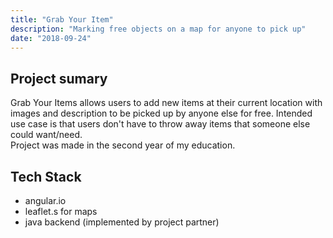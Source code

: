 ```yaml
---
title: "Grab Your Item"
description: "Marking free objects on a map for anyone to pick up"
date: "2018-09-24"
---
```



## Project sumary
Grab Your Items allows users to add new items at their current location with images and description to be picked up by anyone else for free.
Intended use case is that users don't have to throw away items that someone else could want/need.  
Project was made in the second year of my education.


## Tech Stack 
* angular.io
* leaflet.s for maps
* java backend (implemented by project partner)
